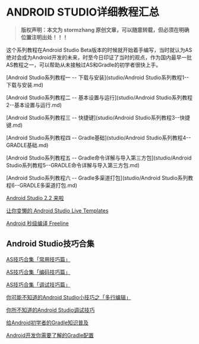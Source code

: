 # ANDROID STUDIO详细教程汇总

> **版权声明：本文为 stormzhang 原创文章，可以随意转载，但必须在明确位置注明出处！！！**

这个系列教程在Android Studio Beta版本的时候就开始着手编写，当时就认为AS绝对会成为Android开发的未来，时至今日印证了当时的观点，作为国内最早一批AS教程之一，可以帮助从未接触过AS和Gradle的初学者很快上手。

[Android Studio系列教程一 -- 下载与安装](studio/Android Studio系列教程1--下载与安装.md)

[Android Studio系列教程二 -- 基本设置与运行](studio/Android Studio系列教程2--基本设置与运行.md)

[Android Studio系列教程三 -- 快捷键](studio/Android Studio系列教程3--快捷键.md)

[Android Studio系列教程四 -- Gradle基础](studio/Android Studio系列教程4--GRADLE基础.md)

[Android Studio系列教程五 -- Gradle命令详解与导入第三方包](studio/Android Studio系列教程5--GRADLE命令详解与导入第三方包.md)

[Android Studio系列教程六 -- Gradle多渠道打包](studio/Android Studio系列教程6--GRADLE多渠道打包.md)

[Android Studio 2.2 来啦](studio/AndroidStudio2.2.md)

[让你变懒的 Android Studio Live Templates](skill/Live-Templates.md)

[Android 秒级编译 Freeline](skill/Freeline.md)

## Android Studio技巧合集

[AS技巧合集「常用技巧篇」](skill/AS技巧合集「常用技巧篇」.md)

[AS技巧合集「编码技巧篇」](skill/AS技巧合集「编码技巧篇」.md)

[AS技巧合集「调试技巧篇」](skill/AS技巧合集「调试技巧篇」.md)

[你可能不知道的Android Studio小技巧之「多行编辑」](skill/多行编辑.md)

[你所不知道的Android Studio调试技巧](debug/你所不知道的AndroidStudio调试技巧.md)

[给Android初学者的Gradle知识普及](gradle/给Android初学者的Gradle知识普及.md)

[Android开发你需要了解的Gradle配置](gradle/Android开发你需要了解的Gradle配置.md)
